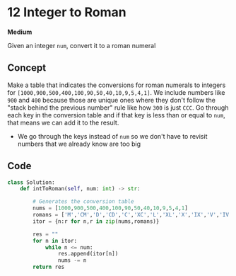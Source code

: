 # 12 Integer to Roman

**Medium**

Given an integer `num`, convert it to a roman numeral

## Concept

Make a table that indicates the conversions for roman numerals to integers for `[1000,900,500,400,100,90,50,40,10,9,5,4,1]`. We include numbers like `900` and `400` because those are unique ones where they don't follow the "stack behind the previous number" rule like how `300` is just `CCC`. Go through each key in the conversion table and if that key is less than or equal to `num`, that means we can add it to the result.

- We go through the keys instead of `num` so we don't have to revisit numbers that we already know are too big

## Code

```python
class Solution:
    def intToRoman(self, num: int) -> str:

        # Generates the conversion table
        nums = [1000,900,500,400,100,90,50,40,10,9,5,4,1]
        romans = ['M','CM','D','CD','C','XC','L','XL','X','IX','V','IV','I']
        itor = {n:r for n,r in zip(nums,romans)}

        res = ""
        for n in itor:
            while n <= num:
                res.append(itor[n])
                nums -= n
        return res
```
